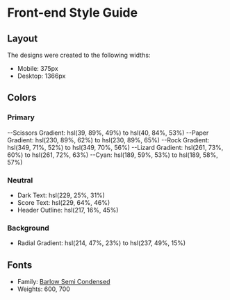 # Front-end Style Guide

## Layout

The designs were created to the following widths:

- Mobile: 375px
- Desktop: 1366px

## Colors

### Primary

--Scissors Gradient: hsl(39, 89%, 49%) to hsl(40, 84%, 53%)
--Paper Gradient: hsl(230, 89%, 62%) to hsl(230, 89%, 65%)
--Rock Gradient: hsl(349, 71%, 52%) to hsl(349, 70%, 56%)
--Lizard Gradient: hsl(261, 73%, 60%) to hsl(261, 72%, 63%)
--Cyan: hsl(189, 59%, 53%) to hsl(189, 58%, 57%)

### Neutral

- Dark Text: hsl(229, 25%, 31%)
- Score Text: hsl(229, 64%, 46%)
- Header Outline: hsl(217, 16%, 45%)

### Background

- Radial Gradient: hsl(214, 47%, 23%) to hsl(237, 49%, 15%)

## Fonts

- Family: [Barlow Semi Condensed](https://fonts.google.com/specimen/Barlow+Semi+Condensed)
- Weights: 600, 700
